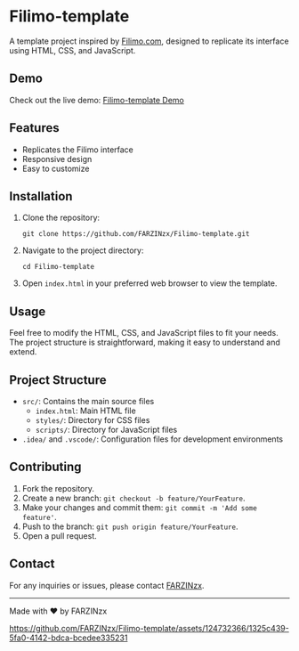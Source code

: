 <h1>Filimo-template</h1>
<p>A template project inspired by <a href="https://www.filimo.com">Filimo.com</a>, designed to replicate its interface using HTML, CSS, and JavaScript.</p>
<h2>Demo</h2>
<p>Check out the live demo: <a href="https://farzinzx.github.io/Filimo-template/src/">Filimo-template Demo</a></p>
<h2>Features</h2>
<ul>
    <li>Replicates the Filimo interface</li>
    <li>Responsive design</li>
    <li>Easy to customize</li>
</ul>
<h2>Installation</h2>
<ol>
    <li>Clone the repository:
        <pre><code>git clone https://github.com/FARZINzx/Filimo-template.git</code></pre>
    </li>
    <li>Navigate to the project directory:
        <pre><code>cd Filimo-template</code></pre>
    </li>
    <li>Open <code>index.html</code> in your preferred web browser to view the template.</li>
</ol>

<h2>Usage</h2>
<p>Feel free to modify the HTML, CSS, and JavaScript files to fit your needs. The project structure is straightforward, making it easy to understand and extend.</p>

<h2>Project Structure</h2>
<ul>
    <li><code>src/</code>: Contains the main source files
        <ul>
            <li><code>index.html</code>: Main HTML file</li>
            <li><code>styles/</code>: Directory for CSS files</li>
            <li><code>scripts/</code>: Directory for JavaScript files</li>
        </ul>
    </li>
    <li><code>.idea/</code> and <code>.vscode/</code>: Configuration files for development environments</li>
</ul>

<h2>Contributing</h2>
<ol>
    <li>Fork the repository.</li>
    <li>Create a new branch: <code>git checkout -b feature/YourFeature</code>.</li>
    <li>Make your changes and commit them: <code>git commit -m 'Add some feature'</code>.</li>
    <li>Push to the branch: <code>git push origin feature/YourFeature</code>.</li>
    <li>Open a pull request.</li>
</ol>

<h2>Contact</h2>
<p>For any inquiries or issues, please contact <a href="https://github.com/FARZINzx">FARZINzx</a>.</p>

<hr>
<p>Made with ❤️ by FARZINzx</p>

https://github.com/FARZINzx/Filimo-template/assets/124732366/1325c439-5fa0-4142-bdca-bcedee335231





